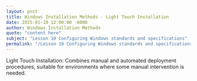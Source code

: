 ```yaml
---
layout: post
title: Windows Installation Methods - Light Touch Installation
date: 2025-01-10 12:00:00 -0000
author: Windows Installation Methods
quote: "content here"
subject: "Lesson 10 Configuring Windows standards and specifications"
permalink: "/Lesson 10 Configuring Windows standards and specifications/Windows Installation Methods/Windows Installation Methods - Light Touch Installation"
---
```


Light Touch Installation: Combines manual and automated deployment procedures, suitable for environments where some manual intervention is needed.
